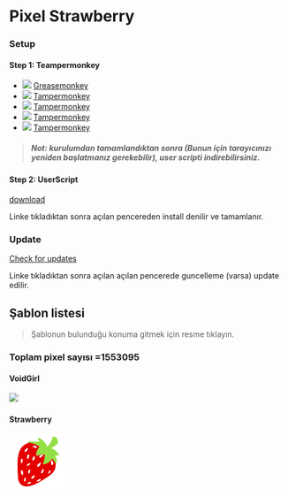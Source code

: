 # Pixel Strawberry

### Setup
#### Step 1: Teampermonkey 
* ![](https://raw.githubusercontent.com/reek/anti-adblock-killer/gh-pages/images/firefox.png) [Greasemonkey](https://addons.mozilla.org/firefox/addon/greasemonkey/)
* ![](https://raw.githubusercontent.com/reek/anti-adblock-killer/gh-pages/images/chrome.png) [Tampermonkey](https://chrome.google.com/webstore/detail/tampermonkey/dhdgffkkebhmkfjojejmpbldmpobfkfo)
* ![](https://raw.githubusercontent.com/reek/anti-adblock-killer/gh-pages/images/opera.png) [Tampermonkey](https://addons.opera.com/extensions/details/tampermonkey-beta/)
* ![](https://raw.githubusercontent.com/reek/anti-adblock-killer/gh-pages/images/safari.png) [Tampermonkey](https://safari.tampermonkey.net/tampermonkey.safariextz)
* ![](https://raw.githubusercontent.com/reek/anti-adblock-killer/gh-pages/images/msedge.png) [Tampermonkey](https://www.microsoft.com/store/p/tampermonkey/9nblggh5162s)

> ##### Not: kurulumdan tamamlandıktan sonra (Bunun için tarayıcınızı yeniden başlatmanız gerekebilir), user scripti indirebilirsiniz.

#### Step 2: UserScript 
[download](https://github.com/rewad9810/strawberry/raw/master/minimap.user.js)

Linke tıkladıktan sonra açılan pencereden install denilir ve tamamlanır. 

### Update
[Check for updates](https://github.com/rewad9810/strawberry/raw/master/minimap.user.js)

Linke tıkladıktan sonra açılan açılan pencerede guncelleme (varsa) update edilir.

## Şablon listesi

> Şablonun bulunduğu konuma gitmek için resme tıklayın.

### Toplam pixel sayısı =1553095

#### VoidGirl
[![](https://raw.githubusercontent.com/Priz001/Pixelcanvas-Minimap/master/images/test.png)](http://pixelcanvas.io/@-1197,-421)

#### Strawberry
[![](https://raw.githubusercontent.com/rewad9810/strawberry/master/images/strawberry.png)](http://pixelcanvas.io/@-4307,5787)

